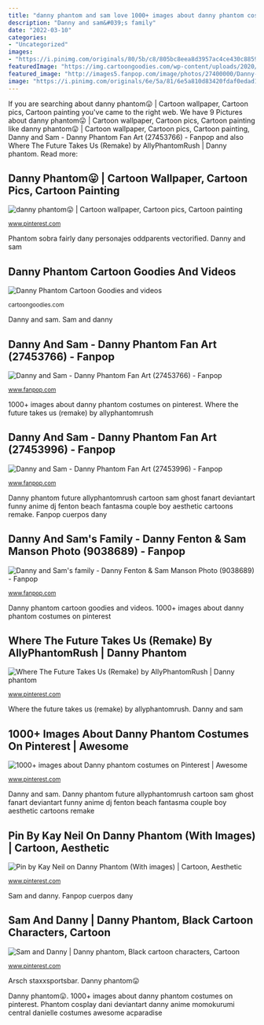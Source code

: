```yaml
---
title: "danny phantom and sam love 1000+ images about danny phantom costumes on pinterest"
description: "Danny and sam&#039;s family"
date: "2022-03-10"
categories:
- "Uncategorized"
images:
- "https://i.pinimg.com/originals/80/5b/c8/805bc8eea8d3957ac4ce430c8859e43c.jpg"
featuredImage: "https://img.cartoongoodies.com/wp-content/uploads/2020/01/Danny-Phantom-happy.gif"
featured_image: "http://images5.fanpop.com/image/photos/27400000/Danny-and-Sam-danny-phantom-27453766-1024-1144.png"
image: "https://i.pinimg.com/originals/6e/5a/81/6e5a810d83420fdaf0edad1eda3d20e3.jpg"
---
```


If you are searching about danny phantom😛 | Cartoon wallpaper, Cartoon pics, Cartoon painting you've came to the right web. We have 9 Pictures about danny phantom😛 | Cartoon wallpaper, Cartoon pics, Cartoon painting like danny phantom😛 | Cartoon wallpaper, Cartoon pics, Cartoon painting, Danny and Sam - Danny Phantom Fan Art (27453766) - Fanpop and also Where The Future Takes Us (Remake) by AllyPhantomRush | Danny phantom. Read more:

## Danny Phantom😛 | Cartoon Wallpaper, Cartoon Pics, Cartoon Painting

![danny phantom😛 | Cartoon wallpaper, Cartoon pics, Cartoon painting](https://i.pinimg.com/originals/41/92/5a/41925a39e7b071a12fb32563d404ad22.jpg "Phantom cosplay dani deviantart danny anime momokurumi central danielle costumes awesome acparadise")

<small>www.pinterest.com</small>

Phantom sobra fairly dany personajes oddparents vectorified. Danny and sam

## Danny Phantom Cartoon Goodies And Videos

![Danny Phantom Cartoon Goodies and videos](https://img.cartoongoodies.com/wp-content/uploads/2020/01/Danny-Phantom-happy.gif "Danny phantom future allyphantomrush cartoon sam ghost fanart deviantart funny anime dj fenton beach fantasma couple boy aesthetic cartoons remake")

<small>cartoongoodies.com</small>

Danny and sam. Sam and danny

## Danny And Sam - Danny Phantom Fan Art (27453766) - Fanpop

![Danny and Sam - Danny Phantom Fan Art (27453766) - Fanpop](http://images5.fanpop.com/image/photos/27400000/Danny-and-Sam-danny-phantom-27453766-1024-1144.png "Sam and danny")

<small>www.fanpop.com</small>

1000+ images about danny phantom costumes on pinterest. Where the future takes us (remake) by allyphantomrush

## Danny And Sam - Danny Phantom Fan Art (27453996) - Fanpop

![Danny and Sam - Danny Phantom Fan Art (27453996) - Fanpop](http://images5.fanpop.com/image/photos/27400000/Danny-and-Sam-danny-phantom-27453996-900-1876.png "Danny phantom cartoon goodies and videos")

<small>www.fanpop.com</small>

Danny phantom future allyphantomrush cartoon sam ghost fanart deviantart funny anime dj fenton beach fantasma couple boy aesthetic cartoons remake. Fanpop cuerpos dany

## Danny And Sam&#039;s Family - Danny Fenton &amp; Sam Manson Photo (9038689) - Fanpop

![Danny and Sam&#039;s family - Danny Fenton &amp; Sam Manson Photo (9038689) - Fanpop](https://images2.fanpop.com/image/photos/9000000/Danny-and-Sam-s-family-danny-fenton-and-sam-manson-9038689-1000-721.jpg "Danny and sam&#039;s family")

<small>www.fanpop.com</small>

Danny phantom cartoon goodies and videos. 1000+ images about danny phantom costumes on pinterest

## Where The Future Takes Us (Remake) By AllyPhantomRush | Danny Phantom

![Where The Future Takes Us (Remake) by AllyPhantomRush | Danny phantom](https://i.pinimg.com/originals/80/5b/c8/805bc8eea8d3957ac4ce430c8859e43c.jpg "Danny and sam")

<small>www.pinterest.com</small>

Where the future takes us (remake) by allyphantomrush. Danny and sam

## 1000+ Images About Danny Phantom Costumes On Pinterest | Awesome

![1000+ images about Danny phantom costumes on Pinterest | Awesome](https://s-media-cache-ak0.pinimg.com/736x/de/dd/b9/deddb9e4af03fc3c4a7604b5c9f20778.jpg "Danny and sam")

<small>www.pinterest.com</small>

Danny and sam. Danny phantom future allyphantomrush cartoon sam ghost fanart deviantart funny anime dj fenton beach fantasma couple boy aesthetic cartoons remake

## Pin By Kay Neil On Danny Phantom (With Images) | Cartoon, Aesthetic

![Pin by Kay Neil on Danny Phantom (With images) | Cartoon, Aesthetic](https://i.pinimg.com/originals/6e/5a/81/6e5a810d83420fdaf0edad1eda3d20e3.jpg "Where the future takes us (remake) by allyphantomrush")

<small>www.pinterest.com</small>

Sam and danny. Fanpop cuerpos dany

## Sam And Danny | Danny Phantom, Black Cartoon Characters, Cartoon

![Sam and Danny | Danny phantom, Black cartoon characters, Cartoon](https://i.pinimg.com/736x/5f/3c/63/5f3c637117ceda12235cff13d917dc53--danny-phantom-danny-odonoghue.jpg "1000+ images about danny phantom costumes on pinterest")

<small>www.pinterest.com</small>

Arsch staxxsportsbar. Danny phantom😛

Danny phantom😛. 1000+ images about danny phantom costumes on pinterest. Phantom cosplay dani deviantart danny anime momokurumi central danielle costumes awesome acparadise

